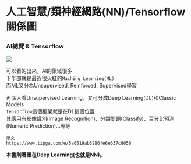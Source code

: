 # 人工智慧/類神經網路\(NN\)/Tensorflow 關係圖

### AI總覽 & Tensorflow

![
](/assets/l_5a0517ab3286fe6e637c7c35.png)

可以看的出來，AI的領域很多  
下半部就是最近很火紅的`Maching Learning(ML)`  
而ML又分為Unsupervised, Reinforced, Supervised學習  
  
再深入看Unsupervised Learning，又可分成Deep Learning\(DL\)和Classic Models  
`Tensorflow`這個框架就是在DL這個位置  
其應用有影像識別\(Image Recognition\)、分類問題\(Classify\)、百分比預測\(Numeric Prediction\)…等等

```
原文
https://www.tipga.com/e/5a0519ab3286fe6e637c8056
```

**本書則著重在Deep Learning\(也就是NN\)。**

